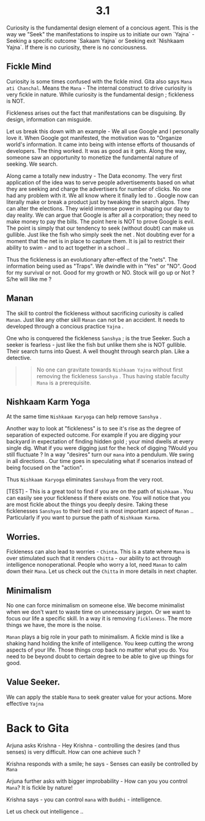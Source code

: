 <center><h1>3.1</h1></center> 
Curiosity is the fundamental design element of a concious agent. This is the way we "Seek" the manifestations to inspire us to initiate our own `Yajna` - Seeking a specific outcome `Sakaam Yajna` or Seeking exit `Nishkaam Yajna`. If there is no curiosity, there is no conciousness. 

## Fickle Mind 

Curiosity is some times confused with the fickle mind. Gita also says `Mana ati Chanchal`. Means the `Mana` - The internal construct to drive curiosity is very fickle in nature. While curiosity is the fundamental design ; fickleness is NOT. 

Fickleness arises out the fact that manifestations can be disguising. By design, information can misguide. 

Let us break this down with an example - We all use Google and I personally love it. When Google got manifested, the motivation was to "Organize world's information. It came into being with intense efforts of thousands of developers. The thing worked. It was as good as it gets. Along the way, someone saw an opportunity to monetize the fundamental nature of seeking. We search. 

Along came a totally new industry - The Data economy. The very first application of the idea was to serve people advertisements based on what they are seeking and charge the advertisers for number of clicks. No one had any problem with it. We all know where it finally led to . Google now can literally make or break a product just by tweaking the search algos. They can alter the elections. They wield immense power in shaping our day to day reality. We can argue that Google is after all a corporation; they need to make money to pay the bills. The point here is NOT to prove Google is evil. The point is simply that our tendency to seek (without doubt) can make us gullible. Just like the fish who simply seek the net . Not doubting ever for a moment that the net is in place to capture them. It is jail to restrict their ability to swim - and to act together in a school ..

Thus the fickleness is an evolutionary after-effect of the  "nets". The information being used as "Traps". We dwindle with in "Yes" or "NO". Good for my survival or not. Good for my growth or NO. Stock will go up or Not ? S/he will like me ?

## Manan

The skill to control the fickleness without sacrificing curiosity is called `Manan`. Just like any other skill `Manan` can not be an accident. It needs to developed through a concious practice `Yajna` .

One who is conquered the fickleness `Sanshya` ; is the true Seeker. Such a seeker is fearless - just like the fish but unlike them she is NOT gullible. Their search turns into Quest. A well thought through search plan. Like a detective. 

>> No one can gravitate towards `Nishkaam Yajna` without first removing the fickleness `Sanshya` . Thus having stable faculty `Mana` is a prerequisite. 

## Nishkaam Karm Yoga 
At the same time `Nishkaam Karyoga` can help remove `Sanshya` . 

Another way to look at "fickleness" is to see it's rise as the degree of separation of expected outcome. For example if you are digging your backyard in expectation of finding hidden gold ; your mind dwells at every single dig. What if you were digging just for the heck of digging ?Would you still fluctuate ? In a way "desires" turn our `mana` into a pendulum. We swing in all directions . Our time goes in speculating what if scenarios instead of being focused on the "action".

Thus `Nishkaam Karyoga` eliminates `Sanshaya` from the very root. 

[TEST] - This is a great tool to find if you are on the path of `Nishkaam` . You can easily see your fickleness if there exists one. You will notice that you are most fickle about the things you deeply desire. Taking these ficklenesses `Sanshyas` to their bed rest is most important aspect of `Manan` .. Particularly if you want to pursue the path of `Nishkaam Karma`. 

## Worries.

Fickleness can also lead to worries - `Chinta`. This is a state where `Mana` is over stimulated such that it renders `Chitta` - our ability to act through intelligence nonoperational. People who worry a lot, need `Manan` to calm down their `Mana`.  Let us check out the `Chitta` in more details in next chapter. 

## Minimalism 

No one can force minimalism on someone else. We become minimalist when we don't want to waste time on unnecessary jargon. Or we want to focus our life a specific skill. In a way it is removing `fickleness`. The more things we have, the more is the noise. 

`Manan` plays a big role in your path to minimalism. A fickle mind is like a shaking hand holding the knife of intelligence. You keep cutting the wrong aspects of your life. Those things crop back no matter what you do. You need to be beyond doubt to certain degree to be able to give up things for good. 

## Value Seeker.

We can apply the stable `Mana` to seek greater value for your actions. More effective `Yajna`

# Back to Gita

Arjuna asks Krishna - Hey Krishna - controlling the desires (and thus senses) is very difficult. How can one achieve such ?

Krishna responds with a smile; he says - Senses can easily be controlled by `Mana`

Arjuna further asks with bigger improbability - How can you you control `Mana`? It is fickle by nature!

Krishna says - you can control `mana` with `Buddhi` - intelligence. 

Let us check out intelligence ..
